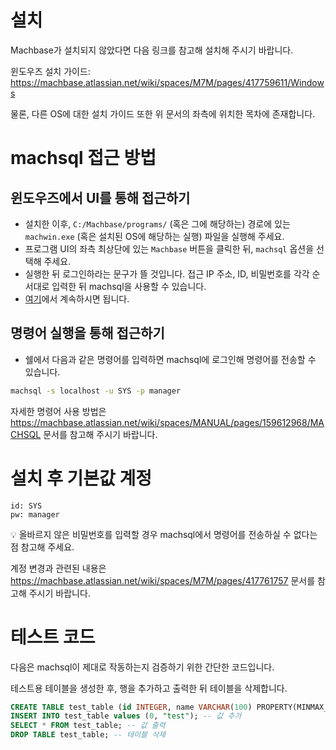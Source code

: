 # 설치
Machbase가 설치되지 않았다면 다음 링크를 참고해 설치해 주시기 바랍니다.

윈도우즈 설치 가이드: https://machbase.atlassian.net/wiki/spaces/M7M/pages/417759611/Windows

물론, 다른 OS에 대한 설치 가이드 또한 위 문서의 좌측에 위치한 목차에 존재합니다.

# machsql 접근 방법

## 윈도우즈에서 UI를 통해 접근하기
- 설치한 이후, `C:/Machbase/programs/` (혹은 그에 해당하는) 경로에 있는 `machwin.exe` (혹은 설치된 OS에 해당하는 실행) 파일을 실행해 주세요.
- 프로그램 UI의 좌측 최상단에 있는 `Machbase` 버튼을 클릭한 뒤, `machsql` 옵션을 선택해 주세요.
- 실행한 뒤 로그인하라는 문구가 뜰 것입니다. 접근 IP 주소, ID, 비밀번호를 각각 순서대로 입력한 뒤 machsql을 사용할 수 있습니다.
- [여기](#설치-후-기본값-계정)에서 계속하시면 됩니다.

## 명령어 실행을 통해 접근하기
- 쉘에서 다음과 같은 명령어를 입력하면 machsql에 로그인해 명령어를 전송할 수 있습니다.
```sh
machsql -s localhost -u SYS -p manager
```

자세한 명령어 사용 방법은 https://machbase.atlassian.net/wiki/spaces/MANUAL/pages/159612968/MACHSQL 문서를 참고해 주시기 바랍니다.

# 설치 후 기본값 계정

```
id: SYS
pw: manager
```

💡 올바르지 않은 비밀번호를 입력할 경우 machsql에서 명령어를 전송하실 수 없다는 점 참고해 주세요.

계정 변경과 관련된 내용은 https://machbase.atlassian.net/wiki/spaces/M7M/pages/417761757 문서를 참고해 주시기 바랍니다.

# 테스트 코드

다음은 machsql이 제대로 작동하는지 검증하기 위한 간단한 코드입니다.

테스트용 테이블을 생성한 후, 행을 추가하고 출력한 뒤 테이블을 삭제합니다.

```sql
CREATE TABLE test_table (id INTEGER, name VARCHAR(100) PROPERTY(MINMAX_CACHE_SIZE = 0)); -- 테스트할 테이블 생성
INSERT INTO test_table values (0, "test"); -- 값 추가
SELECT * FROM test_table; -- 값 출력
DROP TABLE test_table; -- 테이블 삭제
```
